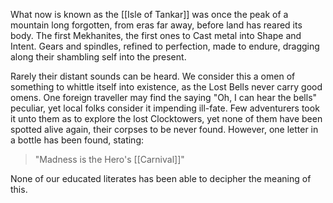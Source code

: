 What now is known as the [[Isle of Tankar]] was once the peak of a mountain long forgotten, from eras far away, before land has reared its body. 
The first Mekhanites, the first ones to Cast metal into Shape and Intent. Gears and spindles, refined to perfection, made to endure, dragging along their shambling self into the present. 

Rarely their distant sounds can be heard. We consider this a omen of something to whittle itself into existence, as the Lost Bells never carry good omens. 
One foreign traveller may find the saying "Oh, I can hear the bells" peculiar, yet local folks consider it impending ill-fate. 
Few adventurers took it unto them as to explore the lost Clocktowers, yet none of them have been spotted alive again, their corpses to be never found. However, one letter in a bottle has been found, stating:
> "Madness is the Hero's [[Carnival]]"
 
None of our educated literates has been able to decipher the meaning of this. 